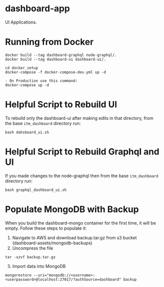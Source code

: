 # dashboard-app
UI Applications. 

# Running from Docker

```
docker build --tag dashboard-graphql node-graphql/.
docker build --tag dashboard-ui dashboard-ui/.

cd docker_setup
docker-compose -f docker-compose-dev.yml up -d

- On Production use this command:
docker-compose up -d
```

# Helpful Script to Rebuild UI

To rebuild only the dashboard-ui after making edits in that directory, from the base `itm_dashboard` directory run:
```
bash dahsboard_ui.sh
```

# Helpful Script to Rebuild Graphql and UI

If you made changes to the node-graphql then from the base `itm_dashboard` directory run:
```
bash graphql_dashboard_ui.sh
```

# Populate MongoDB with Backup
When you build the dashboard-mongo container for the first time, it will be empty. Follow these steps to populate it:

1. Navigate to AWS and download backup.tar.gz from s3 bucket (dashboard-assets/mongodb-backups)
2. Uncompress the file
```
tar -xzvf backup.tar.gz
```
3. Import data into MongoDB
```
mongorestore --uri="mongodb://<username>:<userpassword>@localhost:27017/?authSource=dashboard" backup 
```
